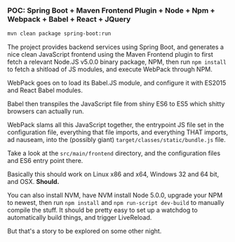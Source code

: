 ### POC: Spring Boot + Maven Frontend Plugin + Node + Npm + Webpack + Babel + React + JQuery

```bash
mvn clean package spring-boot:run
```

The project provides backend services using Spring Boot, and generates a nice clean JavaScript frontend
using the Maven Frontend plugin to first fetch a relevant Node.JS v5.0.0 binary package, NPM, then run
`npm install` to fetch a shitload of JS modules, and execute WebPack through NPM.

WebPack goes on to load its Babel.JS module, and configure it with ES2015 and React Babel modules.

Babel then transpiles the JavaScript file from shiny ES6 to ES5 which shitty browsers can actually run.

WebPack slams all this JavaScript together, the entrypoint JS file set in the configuration file,
everything that file imports, and everything THAT imports, ad nauseam, into the (possibly giant)
`target/classes/static/bundle.js` file.

Take a look at the `src/main/frontend` directory, and the configuration files and ES6 entry point there.

Basically this should work on Linux x86 and x64, Windows 32 and 64 bit, and OSX. **Should.**

You can also install NVM, have NVM install Node 5.0.0, upgrade your NPM to newest, then run `npm install`
and `npm run-script dev-build` to manually compile the stuff. It should be pretty easy to set up a watchdog
to automatically build things, and trigger LiveReload.

But that's a story to be explored on some other night.
